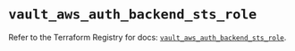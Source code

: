 # `vault_aws_auth_backend_sts_role`

Refer to the Terraform Registry for docs: [`vault_aws_auth_backend_sts_role`](https://registry.terraform.io/providers/hashicorp/vault/4.7.0/docs/resources/aws_auth_backend_sts_role).
